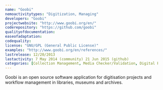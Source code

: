 ```yaml
---
name: "Goobi"
nemoactivitytypes: "Digitization, Managing"
developers: "Goobi"
projectwebsite: "http://www.goobi.org/en/"
coderepository: "https://github.com/goobi"
qualityofdocumentation: 
easeofadaptation: 
codequality: 
license: "GNU/GPL (General Public License)"
examples: "http://www.goobi.org/en/references/"
lastrelease: 12/20/2013
lastactivity: 7 May 2014 (community) 21 Jun 2015 (github)
categories: [Collection Management, Media Checker/Validation, Digital Preservation]
---
```

Goobi is an open source software application for digitisation projects and workflow management in libraries, museums and archives.
